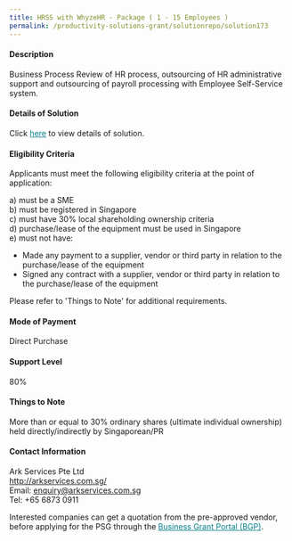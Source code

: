 ```yaml
---
title: HRSS with WhyzeHR - Package ( 1 - 15 Employees )
permalink: /productivity-solutions-grant/solutionrepo/solution173
---
```


#### Description

Business Process Review of HR process, outsourcing of HR administrative support and outsourcing of payroll processing with Employee Self-Service system.

#### Details of Solution

Click <a href='https://gb-assist-staging.netlify.app/images/psg/Ark_Services_Pte_Ltd_Annex_3_Part_1.pdf' style='color:#037e8a'>here</a> to view details of solution.

#### Eligibility Criteria

Applicants must meet the following eligibility criteria at the point of application:

a) must be a SME <br>
b) must be registered in Singapore <br>
c) must have 30% local shareholding ownership criteria <br>
d) purchase/lease of the equipment must be used in Singapore <br>
e) must not have:
- Made any payment to a supplier, vendor or third party in relation to the purchase/lease of the equipment
- Signed any contract with a supplier, vendor or third party in relation to the purchase/lease of the equipment

Please refer to 'Things to Note' for additional requirements.

#### Mode of Payment
Direct Purchase

#### Support Level
80%

#### Things to Note
More than or equal to 30% ordinary shares (ultimate individual ownership) held directly/indirectly by Singaporean/PR

#### Contact Information
Ark Services Pte Ltd<br>http://arkservices.com.sg/<br>Email: enquiry@arkservices.com.sg<br>Tel: +65 6873 0911

Interested companies can get a quotation from the pre-approved vendor, before applying for the PSG through the <a target='_blank' style='color:#037e8a' href='https://www.businessgrants.gov.sg/'>Business Grant Portal (BGP)</a>.
